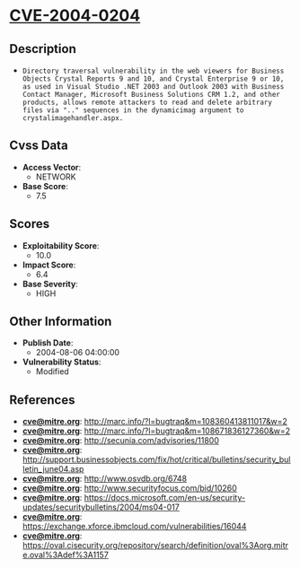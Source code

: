 
# [CVE-2004-0204](http://marc.info/?l=bugtraq&m=108360413811017&w=2)

## Description

- `Directory traversal vulnerability in the web viewers for Business Objects Crystal Reports 9 and 10, and Crystal Enterprise 9 or 10, as used in Visual Studio .NET 2003 and Outlook 2003 with Business Contact Manager, Microsoft Business Solutions CRM 1.2, and other products, allows remote attackers to read and delete arbitrary files via ".." sequences in the dynamicimag argument to crystalimagehandler.aspx.`

## Cvss Data

- **Access Vector**:
  - NETWORK
- **Base Score**:
  - 7.5

## Scores

- **Exploitability Score**:
  - 10.0
- **Impact Score**:
  - 6.4
- **Base Severity**:
  - HIGH

## Other Information

- **Publish Date**:
  - 2004-08-06 04:00:00
- **Vulnerability Status**:
  - Modified

## References

- **cve@mitre.org**: http://marc.info/?l=bugtraq&m=108360413811017&w=2
- **cve@mitre.org**: http://marc.info/?l=bugtraq&m=108671836127360&w=2
- **cve@mitre.org**: http://secunia.com/advisories/11800
- **cve@mitre.org**: http://support.businessobjects.com/fix/hot/critical/bulletins/security_bulletin_june04.asp
- **cve@mitre.org**: http://www.osvdb.org/6748
- **cve@mitre.org**: http://www.securityfocus.com/bid/10260
- **cve@mitre.org**: https://docs.microsoft.com/en-us/security-updates/securitybulletins/2004/ms04-017
- **cve@mitre.org**: https://exchange.xforce.ibmcloud.com/vulnerabilities/16044
- **cve@mitre.org**: https://oval.cisecurity.org/repository/search/definition/oval%3Aorg.mitre.oval%3Adef%3A1157
